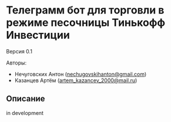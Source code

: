 # Телеграмм бот для торговли в режиме песочницы Тинькофф Инвестиции
Версия 0.1

Авторы: 
* Нечуговских Антон (nechugovskihanton@gmail.com)
* Казанцев Артём (artem_kazancev_2000@mail.ru)

## Описание
 in development